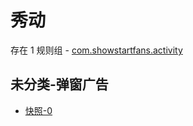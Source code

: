 # 秀动

存在 1 规则组 - [com.showstartfans.activity](/src/apps/com.showstartfans.activity.ts)

## 未分类-弹窗广告

- [快照-0](https://i.gkd.li/i/13670432)

